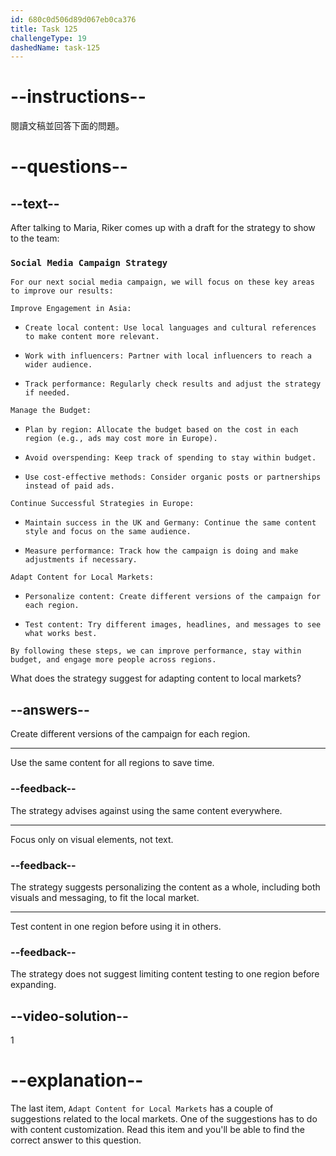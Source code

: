```yaml
---
id: 680c0d506d89d067eb0ca376
title: Task 125
challengeType: 19
dashedName: task-125
---
```


<!-- READING -->

# --instructions--

閱讀文稿並回答下面的問題。

# --questions--

## --text--

After talking to Maria, Riker comes up with a draft for the strategy to show to the team:

### `Social Media Campaign Strategy`

`For our next social media campaign, we will focus on these key areas to improve our results:`

`Improve Engagement in Asia:`

- `Create local content: Use local languages and cultural references to make content more relevant.`

- `Work with influencers: Partner with local influencers to reach a wider audience.`

- `Track performance: Regularly check results and adjust the strategy if needed.`

`Manage the Budget:`

- `Plan by region: Allocate the budget based on the cost in each region (e.g., ads may cost more in Europe).`

- `Avoid overspending: Keep track of spending to stay within budget.`

- `Use cost-effective methods: Consider organic posts or partnerships instead of paid ads.`

`Continue Successful Strategies in Europe:`

- `Maintain success in the UK and Germany: Continue the same content style and focus on the same audience.`

- `Measure performance: Track how the campaign is doing and make adjustments if necessary.`

`Adapt Content for Local Markets:`

- `Personalize content: Create different versions of the campaign for each region.`

- `Test content: Try different images, headlines, and messages to see what works best.`

`By following these steps, we can improve performance, stay within budget, and engage more people across regions.`

What does the strategy suggest for adapting content to local markets?

## --answers--

Create different versions of the campaign for each region.

---

Use the same content for all regions to save time.

### --feedback--

The strategy advises against using the same content everywhere.

---

Focus only on visual elements, not text.

### --feedback--

The strategy suggests personalizing the content as a whole, including both visuals and messaging, to fit the local market.

---

Test content in one region before using it in others.

### --feedback--

The strategy does not suggest limiting content testing to one region before expanding.

## --video-solution--

1

# --explanation--

The last item, `Adapt Content for Local Markets` has a couple of suggestions related to the local markets. One of the suggestions has to do with content customization. Read this item and you'll be able to find the correct answer to this question.
